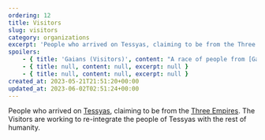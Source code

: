 ```yaml
---
ordering: 12
title: Visitors
slug: visitors
category: organizations
excerpt: 'People who arrived on Tessyas, claiming to be from the Three Empires. The Visitors are working to re...'
spoilers:
    - { title: 'Gaians (Visitors)', content: "A race of people from [Gaia](/category/planets-cities/gaia). They seem to be physiologically the same as humans, but have learned to harness their [dielsis](/category/tech-futurism/dielsis) lobes to read and control the minds of other beings. This ability does not appear to be uniform, and it is suspected that some cannot use it at all while others are very powerful. As a result, their plan to colonize humanity is being carried out by infiltrating the governments of the [Three Empires](/category/organizations/three-empires) and corroding them from the inside.\r\n\r\nPeople who wear pins with red backgrounds and golden sunbursts are known to either be Gaians or working with them/under their influence.", excerpt: 'A race of people from Gaia. They seem to be physiologically the same as humans, but have learned to...' }
    - { title: null, content: null, excerpt: null }
    - { title: null, content: null, excerpt: null }
created_at: 2023-05-21T21:51:20+00:00
updated_at: 2023-06-02T02:51:24+00:00
---
```

People who arrived on [Tessyas](/category/planets-cities/tessyas), claiming to be from the [Three Empires](/categories/organizations/three-empires). The Visitors are working to re-integrate the people of Tessyas with the rest of humanity.